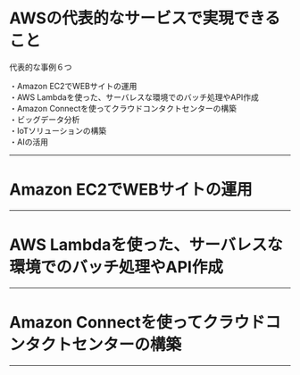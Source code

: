 # AWSの代表的なサービスで実現できること

代表的な事例６つ

・Amazon EC2でWEBサイトの運用   
・AWS Lambdaを使った、サーバレスな環境でのバッチ処理やAPI作成   
・Amazon Connectを使ってクラウドコンタクトセンターの構築   
・ビッグデータ分析   
・IoTソリューションの構築   
・AIの活用   

---
# Amazon EC2でWEBサイトの運用

---
# AWS Lambdaを使った、サーバレスな環境でのバッチ処理やAPI作成

---
# Amazon Connectを使ってクラウドコンタクトセンターの構築

---
